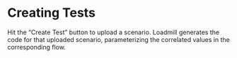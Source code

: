 # Creating Tests

Hit the “Create Test” button to upload a scenario. Loadmill generates the code for that uploaded scenario, parameterizing the correlated values in the corresponding flow.

